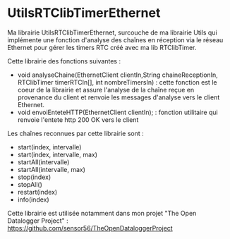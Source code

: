 UtilsRTClibTimerEthernet
========================

Ma librairie UtilsRTClibTimerEthernet, surcouche de ma librairie Utils qui implémente une fonction d'analyse des chaînes en réception via le réseau Ethernet pour gérer les timers RTC créé avec ma lib RTClibTimer.

Cette librairie des fonctions suivantes : 
* void analyseChaine(EthernetClient clientIn,String chaineReceptionIn, RTClibTimer timerRTCIn[], int nombreTimersIn) : cette fonction est le coeur de la librairie et assure l'analyse de la chaîne reçue en provenance du client et renvoie les messages d'analyse vers le client Ethernet. 
* void envoiEnteteHTTP(EthernetClient clientIn); : fonction utilitaire qui renvoie l'entete http 200 OK vers le client

Les chaînes reconnues par cette librairie sont : 
* start(index, intervalle) 
* start(index, intervalle, max)
* startAll(intervalle)
* startAll(intervalle, max)
* stop(index) 
* stopAll()
* restart(index)
* info(index) 


Cette librairie est utilisée notamment dans mon projet "The Open Datalogger Project" : https://github.com/sensor56/TheOpenDataloggerProject
